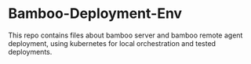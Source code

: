 # Bamboo-Deployment-Env
This repo contains files about bamboo server and bamboo remote agent deployment, using kubernetes for local orchestration and tested deployments.
